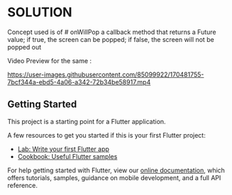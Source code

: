 # SOLUTION

Concept used is of # onWillPop
a callback method that returns a Future value; if true, the screen can be popped; if false, the screen will not be popped out

Video Preview for the same : 



https://user-images.githubusercontent.com/85099922/170481755-7bcf344a-ebd5-4a06-a342-72b34be58917.mp4


## Getting Started

This project is a starting point for a Flutter application.

A few resources to get you started if this is your first Flutter project:

- [Lab: Write your first Flutter app](https://flutter.dev/docs/get-started/codelab)
- [Cookbook: Useful Flutter samples](https://flutter.dev/docs/cookbook)

For help getting started with Flutter, view our
[online documentation](https://flutter.dev/docs), which offers tutorials,
samples, guidance on mobile development, and a full API reference.
